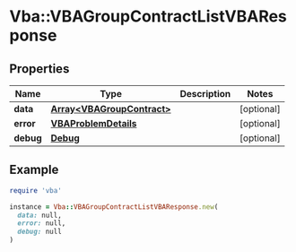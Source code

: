 # Vba::VBAGroupContractListVBAResponse

## Properties

| Name | Type | Description | Notes |
| ---- | ---- | ----------- | ----- |
| **data** | [**Array&lt;VBAGroupContract&gt;**](VBAGroupContract.md) |  | [optional] |
| **error** | [**VBAProblemDetails**](VBAProblemDetails.md) |  | [optional] |
| **debug** | [**Debug**](Debug.md) |  | [optional] |

## Example

```ruby
require 'vba'

instance = Vba::VBAGroupContractListVBAResponse.new(
  data: null,
  error: null,
  debug: null
)
```

